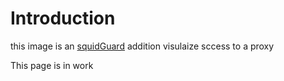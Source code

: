 # Introduction

this image is an [squidGuard](http://www.squidguard.org/) addition visulaize sccess to a proxy

This page is in work